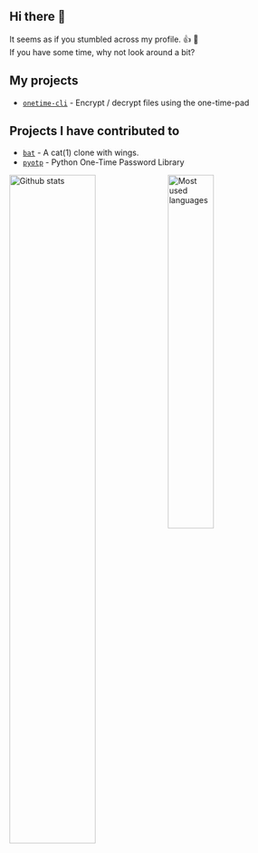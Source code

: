 ## Hi there 👋

It seems as if you stumbled across my profile. 👍 🙂<br>
If you have some time, why not look around a bit?

## My projects
  * [`onetime-cli`](https://github.com/einfachIrgendwer0815/onetime-cli) - Encrypt / decrypt files using the one-time-pad

## Projects I have contributed to
  * [`bat`](https://github.com/sharkdp/bat) - A cat(1) clone with wings.
  * [`pyotp`](https://github.com/pyauth/pyotp) - Python One-Time Password Library

<div style="width: 100%">
  <img align="left" style="width: 55%; height: auto;" alt="Github stats" src="https://github-readme-stats-git-masterrstaa-rickstaa.vercel.app/api?username=einfachIrgendwer0815&count_private=true&show_icons=true&theme=dark&title_color=0c88fc&include_all_commits=true&hide_border=true&bg_color=000&hide_rank=true" />

  <img align="left" style="width: 40%; height: auto;" alt="Most used languages" src="https://github-readme-stats-git-masterrstaa-rickstaa.vercel.app/api/top-langs/?username=einfachIrgendwer0815&layout=compact&langs_count=8&theme=dark&title_color=0c88fc&hide_border=true&bg_color=000&hide=java" />
</div>
